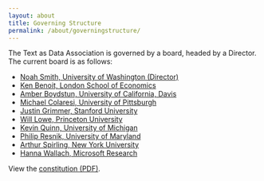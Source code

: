 ```yaml
---
layout: about
title: Governing Structure
permalink: /about/governingstructure/
---
```


The Text as Data Association is governed by a board, headed by a Director.  The current board is as follows:

* <a href="https://homes.cs.washington.edu/~nasmith/">Noah Smith, University of Washington (Director)</a>
* <a href="https://kenbenoit.net/">Ken Benoit, London School of Economics</a>
* <a href="http://www.amber-boydstun.com/">Amber Boydstun, University of California, Davis</a>
* <a href="http://michaelcolaresi.com/">Michael Colaresi, University of Pittsburgh</a>
* <a href="https://www.justingrimmer.org/">Justin Grimmer, Stanford University</a>
* <a href="http://conjugateprior.org/">Will Lowe, Princeton University </a>
* <a href="https://lsa.umich.edu/polisci/people/faculty/kmq.html">Kevin Quinn, University of Michigan</a>
* <a href="http://users.umiacs.umd.edu/~resnik/">Philip Resnik, University of Maryland</a>
* <a href="https://www.nyu.edu/projects/spirling/">Arthur Spirling, New York University</a>
* <a href="http://dirichlet.net/">Hanna Wallach, Microsoft Research</a>

View the <a href="http://textasdata.github.io/about/constitution.pdf">constitution (PDF)</a>.